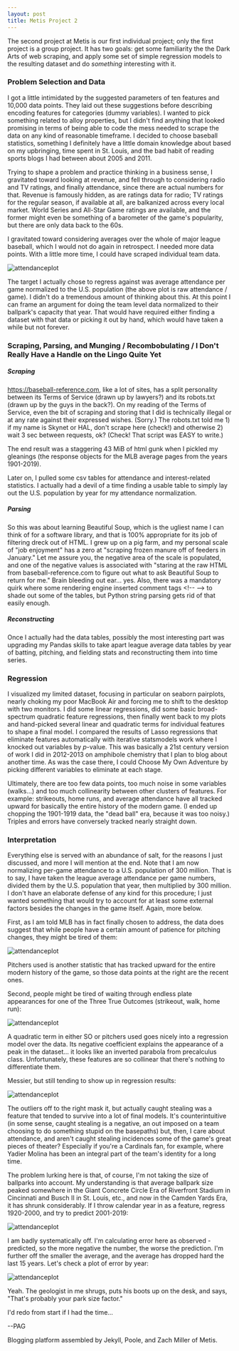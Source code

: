 ```yaml
---
layout: post
title: Metis Project 2
---
```


The second project at Metis is our first individual project; only the first project is a group project. It has two goals: get some familiarity the the Dark Arts of web scraping, and apply some set of simple regression models to the resulting dataset and do *something* interesting with it.

### Problem Selection and Data

I got a little intimidated by the suggested parameters of ten features and 10,000 data points. They laid out these suggestions before describing encoding features for categories (dummy variables). I wanted to pick something related to alloy properties, but I didn't find anything that looked promising in terms of being able to code the mess needed to scrape the data on any kind of reasonable timeframe. I decided to choose baseball statistics, something I definitely have a little domain knowledge about based on my upbringing, time spent in St. Louis, and the bad habit of reading sports blogs I had between about 2005 and 2011.

Trying to shape a problem and practice thinking in a business sense, I gravitated toward looking at revenue, and fell through to considering radio and TV ratings, and finally attendance, since there are actual numbers for that. Revenue is famously hidden, as are ratings data for radio; TV ratings for the regular season, if available at all, are balkanized across every local market. World Series and All-Star Game ratings are available, and the former might even be something of a barometer of the game's popularity, but there are only data back to the 60s.

I gravitated toward considering averages over the whole of major league baseball, which I would not do again in retrospect. I needed more data points. With a little more time, I could have scraped individual team data.

![attendanceplot](/images/P2-attendance.png)

The target I actually chose to regress against was average attendance per game normalized to the U.S. population (the above plot is raw attendance / game). I didn't do a tremendous amount of thinking about this. At this point I can frame an argument for doing the team level data normalized to their ballpark's capacity that year. That would have required either finding a dataset with that data or picking it out by hand, which would have taken a while but not forever.

### Scraping, Parsing, and Munging / Recombobulating / I Don't Really Have a Handle on the Lingo Quite Yet

##### Scraping

https://baseball-reference.com, like a lot of sites, has a split personality between its Terms of Service (drawn up by lawyers?) and its robots.txt (drawn up by the guys in the back?). On my reading of the Terms of Service, even the bit of scraping and storing that I did is technically illegal or at any rate against their expressed wishes. (Sorry.) The robots.txt told me 1) if my name is Skynet or HAL, don't scrape here (check!) and otherwise 2) wait 3 sec between requests, ok? (Check! That script was EASY to write.)

The end result was a staggering 43 MiB of html gunk when I pickled my gleanings (the response objects for the MLB average pages from the years 1901-2019).

Later on, I pulled some csv tables for attendance and interest-related statistics. I actually had a devil of a time finding a usable table to simply lay out the U.S. population by year for my attendance normalization.

##### Parsing

So this was about learning Beautiful Soup, which is the ugliest name I can think of for a software library, and that is 100% appropriate for its job of filtering dreck out of HTML. I grew up on a pig farm, and my personal scale of "job enjoyment" has a zero at "scraping frozen manure off of feeders in January." Let me assure you, the negative area of the scale is populated, and one of the negative values is associated with "staring at the raw HTML from baseball-reference.com to figure out what to ask Beautiful Soup to return for me." Brain bleeding out ear... yes. Also, there was a mandatory quirk where some rendering engine inserted comment tags \<!-- --> to shade out some of the tables, but Python string parsing gets rid of that easily enough.

##### Reconstructing

Once I actually had the data tables, possibly the most interesting part was upgrading my Pandas skills to take apart league average data tables by year of batting, pitching, and fielding stats and reconstructing them into time series.

### Regression

I visualized my limited dataset, focusing in particular on seaborn pairplots, nearly choking my poor MacBook Air and forcing me to shift to the desktop with two monitors. I did some linear regressions, did some basic broad-spectrum quadratic feature regressions, then finally went back to my plots and hand-picked several linear and quadratic terms for individual features to shape a final model. I compared the results of Lasso regressions that eliminate features automatically with iterative statsmodels work where I knocked out variables by *p*-value. This was basically a 21st century version of work I did in 2012-2013 on amphibole chemistry that I plan to blog about another time. As was the case there, I could Choose My Own Adventure by picking different variables to eliminate at each stage.

Ultimately, there are too few data points, too much noise in some variables (walks...) and too much collinearity between other clusters of features. For example: strikeouts, home runs, and average attendance have all tracked upward for basically the entire history of the modern game. (I ended up chopping the 1901-1919 data, the "dead ball" era, because it was too noisy.) Triples and errors have conversely tracked nearly straight down.

### Interpretation

Everything else is served with an abundance of salt, for the reasons I just discussed, and more I will mention at the end. Note that I am now normalizing per-game attendance to a U.S. population of 300 million. That is to say, I have taken the league average attendance per game numbers, divided them by the U.S. population that year, then multiplied by 300 million. I don't have an elaborate defense of any kind for this procedure; I just wanted something that would try to account for at least some external factors besides the changes in the game itself. Again, more below.

First, as I am told MLB has in fact finally chosen to address, the data does suggest that while people have a certain amount of patience for pitching changes, they might be tired of them:

![attendanceplot](/images/P2-pitchers-used.png)

Pitchers used is another statistic that has tracked upward for the entire modern history of the game, so those data points at the right are the recent ones.

Second, people might be tired of waiting through endless plate appearances for one of the Three True Outcomes (strikeout, walk, home run):

![attendanceplot](/images/P2-SO-HR.png)

A quadratic term in either SO or pitchers used goes nicely into a regression model over the data. Its negative coefficient explains the appearance of a peak in the dataset... it looks like an inverted parabola from precalculus class. Unfortunately, these features are so collinear that there's nothing to differentiate them.

Messier, but still tending to show up in regression results:

![attendanceplot](/images/P2-stolenbases.png)

The outliers off to the right mask it, but actually caught stealing was a feature that tended to survive into a lot of final models. It's counterintuitive (in some sense, caught stealing is a negative, an out imposed on a team choosing to do something stupid on the basepaths) but, then, I care about attendance, and aren't caught stealing incidences some of the game's great pieces of theater? Especially if you're a Cardinals fan, for example, where Yadier Molina has been an integral part of the team's identity for a long time.

The problem lurking here is that, of course, I'm not taking the size of ballparks into account. My understanding is that average ballpark size peaked somewhere in the Giant Concrete Circle Era of Riverfront Stadium in Cincinnati and Busch II in St. Louis, etc., and now in the Camden Yards Era, it has shrunk considerably. If I throw calendar year in as a feature, regress 1920-2000, and try to predict 2001-2019:

![attendanceplot](/images/P2-bad-predictions.png)

I am badly systematically off. I'm calculating error here as observed - predicted, so the more negative the number, the worse the prediction. I'm further off the smaller the average, and the average has dropped hard the last 15 years. Let's check a plot of error by year:

![attendanceplot](/images/P2-year-predictions.png)

Yeah. The geologist in me shrugs, puts his boots up on the desk, and says, "That's probably your park size factor."

I'd redo from start if I had the time...

--PAG

Blogging platform assembled by Jekyll, Poole, and Zach Miller of Metis.
